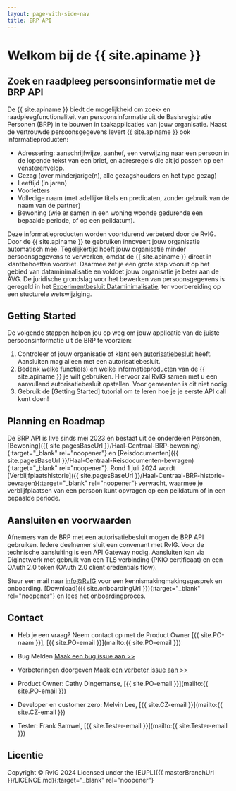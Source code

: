 ```yaml
---
layout: page-with-side-nav
title: BRP API 
---
```

# Welkom bij de {{ site.apiname }}
## Zoek en raadpleeg persoonsinformatie met de BRP API

De {{ site.apiname }} biedt de mogelijkheid om zoek- en raadpleegfunctionaliteit van persoonsinformatie uit de Basisregistratie Personen (BRP) in te bouwen in taakapplicaties van jouw organisatie. Naast de vertrouwde persoonsgegevens levert {{ site.apiname }} ook informatieproducten:
- Adressering: aanschrijfwijze, aanhef, een verwijzing naar een persoon in de lopende tekst van een brief, en adresregels die altijd passen op een vensterenvelop.
- Gezag (over minderjarige(n), alle gezagshouders en het type gezag)  
- Leeftijd (in jaren)
- Voorletters
- Volledige naam (met adellijke titels en predicaten, zonder gebruik van de naam van de partner)
- Bewoning (wie er samen in een woning woonde gedurende een bepaalde periode, of op een peildatum).

Deze informatieproducten worden voortdurend verbeterd door de RvIG. Door de {{ site.apiname }} te gebruiken innoveert jouw organisatie automatisch mee. Tegelijkertijd hoeft jouw organisatie minder persoonsgegevens te verwerken, omdat de {{ site.apiname }} direct in klantbehoeften voorziet. Daarmee zet je een grote stap vooruit op het gebied van dataminimalisatie en voldoet jouw organisatie je beter aan de AVG. De juridische grondslag voor het bewerken van persoonsgegevens is geregeld in het [Experimentbesluit Dataminimalisatie](https://zoek.officielebekendmakingen.nl/stb-2024-96.html), ter voorbereiding op een stucturele wetswijziging.

## Getting Started
De volgende stappen helpen jou op weg om jouw applicatie van de juiste persoonsinformatie uit de BRP te voorzien:
1. Controleer of jouw organisatie of klant een [autorisatiebesluit](https://publicaties.rvig.nl/Besluiten_en_modelautorisaties/Besluiten/BRP_besluiten) heeft. Aansluiten mag alleen met een autorisatiebesluit.
2. Bedenk welke functie(s) en welke informatieproducten van de {{ site.apiname }} je wilt gebruiken. Hiervoor zal RvIG samen met u een aanvullend autorisatiebesluit opstellen. Voor gemeenten is dit niet nodig.
3. Gebruik de [Getting Started] tutorial om te leren hoe je je eerste API call kunt doen!

## Planning en Roadmap
De BRP API is live sinds mei 2023 en bestaat uit de onderdelen Personen, [Bewoning]({{ site.pagesBaseUrl }}/Haal-Centraal-BRP-bewoning){:target="_blank" rel="noopener"} en [Reisdocumenten]({{ site.pagesBaseUrl }}/Haal-Centraal-Reisdocumenten-bevragen){:target="_blank" rel="noopener"}. Rond 1 juli 2024 wordt [Verblijfplaatshistorie]({{ site.pagesBaseUrl }}/Haal-Centraal-BRP-historie-bevragen){:target="_blank" rel="noopener"} verwacht, waarmee je verblijfplaatsen van een persoon kunt opvragen op een peildatum of in een bepaalde periode. 

## Aansluiten en voorwaarden
Afnemers van de BRP met een autorisatiebesluit mogen de BRP API gebruiken. Iedere deelnemer sluit een convenant met RvIG. Voor de technische aansluiting is een API Gateway nodig. Aansluiten kan via Diginetwerk met gebruik van een TLS verbinding (PKIO certificaat) en een OAuth 2.0 token (OAuth 2.0 client credentials flow).

Stuur een mail naar [info@RvIG](mailto:info@rvig) voor een kennismakingmakingsgesprek en onboarding. [Download]({{ site.onboardingUrl }}){:target="_blank" rel="noopener"} en lees het onboardingproces.

## Contact
* Heb je een vraag? Neem contact op met de Product Owner [{{ site.PO-naam }}], [{{ site.PO-email }}](mailto:{{ site.PO-email }}) 
* Bug Melden
  [Maak een bug issue aan >>](https://github.com/BRP-API/Haal-Centraal-BRP-bevragen/issues/new?assignees=&labels=bug&template=bug_report.md&title=)
* Verbeteringen doorgeven
  [Maak een verbeter issue aan >>](https://github.com/BRP-API/Haal-Centraal-BRP-bevragen/issues/new?assignees=&labels=enhancement&template=enhancement.md&title=)

* Product Owner: Cathy Dingemanse, [{{ site.PO-email }}](mailto:{{ site.PO-email }})
* Developer en customer zero: Melvin Lee, [{{ site.CZ-email }}](mailto:{{ site.CZ-email }})
* Tester: Frank Samwel, [{{ site.Tester-email }}](mailto:{{ site.Tester-email }})

## Licentie
Copyright &copy; RvIG 2024
Licensed under the [EUPL]({{ masterBranchUrl }}/LICENCE.md){:target="_blank" rel="noopener"}
